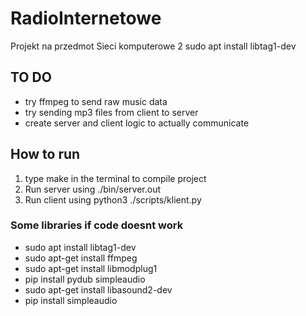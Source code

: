 # RadioInternetowe
Projekt na przedmot Sieci komputerowe 2
sudo apt install libtag1-dev


## TO DO
- try ffmpeg to send raw music data
- try sending mp3 files from client to server
- create server and client logic to actually communicate

## How to run
1. type make in the terminal to compile project
2. Run server using ./bin/server.out
3. Run client using python3 ./scripts/klient.py
   
### Some libraries if code doesnt work
- sudo apt install libtag1-dev
- sudo apt-get install ffmpeg
- sudo apt-get install libmodplug1
- pip install pydub simpleaudio
- sudo apt-get install libasound2-dev
- pip install simpleaudio


